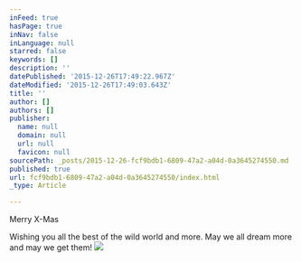 ```yaml
---
inFeed: true
hasPage: true
inNav: false
inLanguage: null
starred: false
keywords: []
description: ''
datePublished: '2015-12-26T17:49:22.967Z'
dateModified: '2015-12-26T17:49:03.643Z'
title: ''
author: []
authors: []
publisher:
  name: null
  domain: null
  url: null
  favicon: null
sourcePath: _posts/2015-12-26-fcf9bdb1-6809-47a2-a04d-0a3645274550.md
published: true
url: fcf9bdb1-6809-47a2-a04d-0a3645274550/index.html
_type: Article

---
```

Merry X-Mas

Wishing you all the best of the wild world and more. May we all dream more and may we get them!
![](https://the-grid-user-content.s3-us-west-2.amazonaws.com/1804084b-7721-4908-876b-56f3faecf14c.jpg)